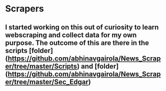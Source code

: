 # Scrapers
## I started working on this out of curiosity to learn webscraping and collect data for my own purpose. The outcome of this are there in the scripts [folder] (https://github.com/abhinavgairola/News_Scraper/tree/master/Scripts) and [folder] (https://github.com/abhinavgairola/News_Scraper/tree/master/Sec_Edgar)

